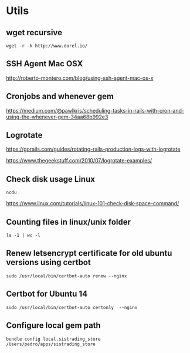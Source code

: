 # Utils
## wget recursive
`wget -r -k http://www.dorel.io/`

## SSH Agent Mac OSX
http://roberto-montero.com/blog/using-ssh-agent-mac-os-x

## Cronjobs and whenever gem
https://medium.com/@pawlkris/scheduling-tasks-in-rails-with-cron-and-using-the-whenever-gem-34aa68b992e3

## Logrotate

https://gorails.com/guides/rotating-rails-production-logs-with-logrotate

https://www.thegeekstuff.com/2010/07/logrotate-examples/

## Check disk usage Linux
`ncdu`

https://www.linux.com/tutorials/linux-101-check-disk-space-command/

## Counting files in linux/unix folder
`ls -1 | wc -l`

## Renew letsencrypt certificate for old ubuntu versions using certbot
`sudo /usr/local/bin/certbot-auto renew --nginx`

## Certbot for Ubuntu 14
`sudo /usr/local/bin/certbot-auto certonly  --nginx`

## Configure local gem path
`bundle config local.sistrading_store /Users/pedro/apps/sistrading_store`
